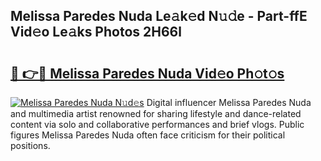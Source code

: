## Melissa Paredes Nuda Le𝚊k𝚎d N𝚞𝚍e - Part-ffE Vid𝚎o Le𝚊ks Photos 2H66l

# <h2><a href="http://fbfjtqr.evod.top/?m=Melissa+Paredes+Nuda">🔗 👉🔴 Melissa Paredes Nuda Vid𝚎o Ph𝚘t𝚘s</a></h2>

[![Melissa Paredes Nuda N𝚞d𝚎s](https://i.imgur.com/8V9OHl7.gif)](http://fbfjtqr.evod.top/?m=Melissa+Paredes+Nuda)
Digital influencer Melissa Paredes Nuda and multimedia artist renowned for sharing lifestyle and dance-related content via solo and collaborative performances and brief vlogs. Public figures Melissa Paredes Nuda often face criticism for their political positions. 
